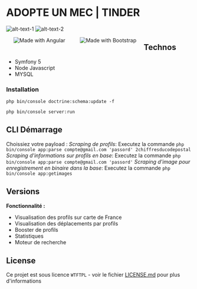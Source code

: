 # ADOPTE UN MEC | TINDER

![alt-text-1](https://s.adopteunmec.com/fr/www/img/_common/logos/aum_256_256.jpg?d2e5c7c1dc5cf98b5e9f9ce208a8f5dc "adopteunmec") ![alt-text-2](https://assets.stickpng.com/images/580b57fcd9996e24bc43c53b.png "tinder")



<img align="left" src="https://s.adopteunmec.com/fr/www/img/_common/logos/aum_256_256.jpg?d2e5c7c1dc5cf98b5e9f9ce208a8f5dc" alt="Made with Angular" title="Angular" hspace="20"/>
<img align="left" src="https://assets.stickpng.com/images/580b57fcd9996e24bc43c53b.png " alt="Made with Bootstrap" title="Bootstrap" hspace="20"/>


## Technos

- Symfony 5
- Node Javascript 
- MYSQL

### Installation

``php bin/console doctrine:schema:update -f`` 

``php bin/console server:run`` 

## CLI Démarrage

Choissiez votre payload : 
_Scraping de profils_: Executez la commande ``php bin/console app:parse compte@gmail.com 'passord' 2chiffresducodepostal`` 
_Scraping d'informations sur profils en base_: Executez la commande ``php bin/console app:parse compte@gmail.com 'passord'``
_Scraping d'image pour enregistrement en binaire dans la base_: Executez la commande ``php bin/console app:getimages``  


## Versions

**Fonctionnalité :**

- Visualisation des profils sur carte de France
- Visualisation des déplacements par profils 
- Booster de profils 
- Statistiques
- Moteur de recherche

## License

Ce projet est sous licence ``WTFTPL`` - voir le fichier [LICENSE.md](LICENSE.md) pour plus d'informations


